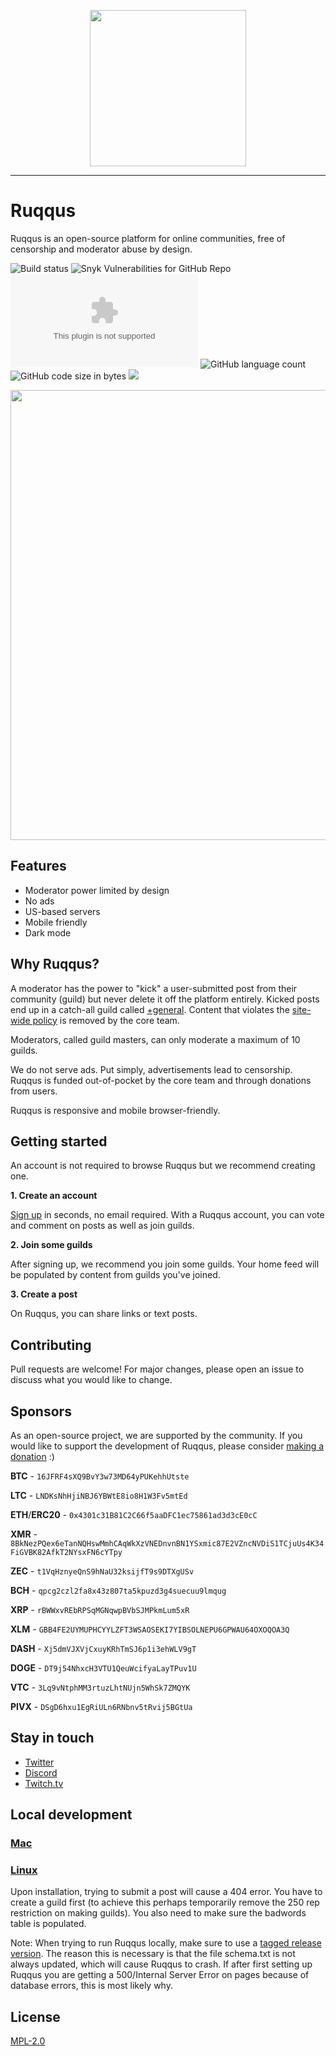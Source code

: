 <p align="center">
<img src="https://raw.githubusercontent.com/ruqqus/ruqqus/master/ruqqus/assets/images/logo/ruqqus_text_logo.png" width="250"/>
</p>

<hr>

# Ruqqus

Ruqqus is an open-source platform for online communities, free of censorship and moderator abuse by design.

![Build status](https://travis-ci.com/ruqqus/ruqqus.svg?branch=master) ![Snyk Vulnerabilities for GitHub Repo](https://img.shields.io/snyk/vulnerabilities/github/ruqqus/ruqqus) [![Website](https://img.shields.io/website/https/www.ruqqus.com?down_color=red&down_message=down&up_message=up)](https://www.ruqqus.com) ![GitHub language count](https://img.shields.io/github/languages/count/ruqqus/ruqqus) ![GitHub code size in bytes](https://img.shields.io/github/languages/code-size/ruqqus/ruqqus) [![](https://img.shields.io/discord/599258778520518676)](https://ruqqus.com/discord)

<p align="center">
<img src="https://raw.githubusercontent.com/ruqqus/ruqqus/master/ruqqus/assets/images/preview-images/ruqqus_demo.png" width="720"/>
</p>

## Features

- Moderator power limited by design
- No ads
- US-based servers
- Mobile friendly
- Dark mode

## Why Ruqqus?

A moderator has the power to "kick" a user-submitted post from their community (guild) but never delete it off the platform entirely. Kicked posts end up in a catch-all guild called [+general](https://ruqqus.com/+general). Content that violates the [site-wide policy](https://ruqqus.com/help/terms) is removed by the core team.

Moderators, called guild masters, can only moderate a maximum of 10 guilds.

We do not serve ads. Put simply, advertisements lead to censorship. Ruqqus is funded out-of-pocket by the core team and through donations from users.

Ruqqus is responsive and mobile browser-friendly.

## Getting started

An account is not required to browse Ruqqus but we recommend creating one.

**1. Create an account**

[Sign up](https://ruqqus.com/signup?ref=ruqqus) in seconds, no email required. With a Ruqqus account, you can vote and comment on posts as well as join guilds.

**2. Join some guilds**

After signing up, we recommend you join some guilds. Your home feed will be populated by content from guilds you've joined.

**3. Create a post**

On Ruqqus, you can share links or text posts.

## Contributing

Pull requests are welcome! For major changes, please open an issue to discuss what you would like to change.

## Sponsors

As an open-source project, we are supported by the community. If you would like to support the development of Ruqqus, please consider [making a donation](https://ruqqus.com/help/donate) :)

**BTC** - `16JFRF4sXQ9BvY3w73MD64yPUKehhUtste`

**LTC** - `LNDKsNhHjiNBJ6YBWtE8io8H1W3Fv5mtEd`

**ETH**/**ERC20** - `0x4301c31B81C2C66f5aaDFC1ec75861ad3d3cE0cC`

**XMR** - `8BkNezPQex6eTanNQHswMmhCAqWkXzVNEDnvnBN1YSxmic87E2VZncNVDiS1TCjuUs4K34FiGVBK82AfkT2NYsxFN6cYTpy`

**ZEC** - `t1VqHznyeQnS9hNaU32ksijfT9s9DTXgUSv`

**BCH** - `qpcg2czl2fa8x43z807ta5kpuzd3g4suecuu9lmqug`

**XRP** - `rBWWxvREbRPSqMGNqwpBVbSJMPkmLum5xR`

**XLM** - `GBB4FE2UYMUPHCYYLZFT3WSAOSEKI7YIBSOLNEPU6GPWAU64OXOQOA3Q`

**DASH** - `Xj5dmVJXVjCxuyKRhTmSJ6p1i3ehWLV9gT`

**DOGE** - `DT9j54NhxcH3VTU1QeuWcifyaLayTPuv1U`

**VTC** - `3Lq9vNtphMM3rtuzLhtNUjn5WhSk7ZMQYK`

**PIVX** - `DSgD6hxu1EgRiULn6RNbnv5tRvij5BGtUa`





## Stay in touch

- [Twitter](https://twitter.com/ruqqus)
- [Discord](https://ruqqus.com/discord)
- [Twitch.tv](https://twitch.tv/captainmeta4)

## Local development

### [Mac](https://github.com/ruqqus/ruqqus/wiki/Mac-Installation)

### [Linux](https://github.com/ruqqus/ruqqus/wiki/Linux-Installation)

Upon installation, trying to submit a post will cause a 404 error. You have to create a guild first (to achieve this perhaps temporarily remove the 250 rep restriction on making guilds). You also need to make sure the badwords table is populated.

Note: When trying to run Ruqqus locally, make sure to use a [tagged release version](https://github.com/ruqqus/ruqqus/releases). The reason this is necessary is that the file schema.txt is not always updated, which will cause Ruqqus to crash. If after first setting up Ruqqus you are getting a 500/Internal Server Error on pages because of database errors, this is most likely why.


## License
[MPL-2.0](https://github.com/ruqqus/ruqqus/blob/master/LICENSE)

